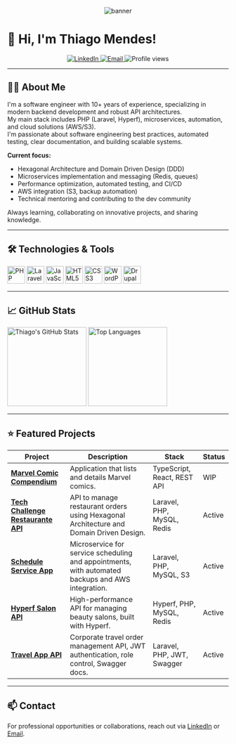 <p align="center">
  <img src="https://capsule-render.vercel.app/api?type=waving&color=auto&height=180&section=header&text=Olá,%20eu%20sou%20Thiago%20Mendes!&fontSize=35&animation=fadeIn" alt="banner" />
</p>

# 👋 Hi, I'm Thiago Mendes!

<p align="center">
  <a href="https://www.linkedin.com/in/thiagotmendes/">
    <img src="https://img.shields.io/badge/LinkedIn-blue?style=flat-square&logo=linkedin&logoColor=white" alt="LinkedIn" />
  </a>
  <a href="mailto:thiagotmendes@outlook.com">
    <img src="https://img.shields.io/badge/Email-red?style=flat-square&logo=gmail&logoColor=white" alt="Email" />
  </a>
  <img src="https://komarev.com/ghpvc/?username=thiagotmendes&style=flat-square&color=blue" alt="Profile views" />
</p>

---

## 👨‍💻 About Me

I'm a software engineer with 10+ years of experience, specializing in modern backend development and robust API architectures.  
My main stack includes PHP (Laravel, Hyperf), microservices, automation, and cloud solutions (AWS/S3).  
I'm passionate about software engineering best practices, automated testing, clear documentation, and building scalable systems.

**Current focus:**
- Hexagonal Architecture and Domain Driven Design (DDD)
- Microservices implementation and messaging (Redis, queues)
- Performance optimization, automated testing, and CI/CD
- AWS integration (S3, backup automation)
- Technical mentoring and contributing to the dev community

Always learning, collaborating on innovative projects, and sharing knowledge.

---

## 🛠️ Technologies & Tools

<p align="left">
  <img src="https://cdn.jsdelivr.net/gh/devicons/devicon/icons/php/php-original.svg" alt="PHP" width="40" />
  <img src="https://cdn.jsdelivr.net/gh/devicons/devicon/icons/laravel/laravel-original.svg" alt="Laravel" width="40" />
  <img src="https://cdn.jsdelivr.net/gh/devicons/devicon/icons/javascript/javascript-original.svg" alt="JavaScript" width="40" />
  <img src="https://cdn.jsdelivr.net/gh/devicons/devicon/icons/html5/html5-original.svg" alt="HTML5" width="40" />
  <img src="https://cdn.jsdelivr.net/gh/devicons/devicon/icons/css3/css3-original.svg" alt="CSS3" width="40" />
  <img src="https://cdn.jsdelivr.net/gh/devicons/devicon/icons/wordpress/wordpress-original.svg" alt="WordPress" width="40" />
  <img src="https://cdn.jsdelivr.net/gh/devicons/devicon/icons/drupal/drupal-original.svg" alt="Drupal" width="40" />
</p>

---

## 📈 GitHub Stats

<p align="left">
  <img src="https://github-readme-stats.vercel.app/api?username=thiagotmendes&show_icons=true&theme=dracula" alt="Thiago's GitHub Stats" height="180"/>
  <img src="https://github-readme-stats.vercel.app/api/top-langs/?username=thiagotmendes&layout=compact&theme=dracula" alt="Top Languages" height="180"/>
</p>

---

## ⭐️ Featured Projects

| Project | Description | Stack | Status |
| ------- | ----------- | ----- | ------ |
| [**Marvel Comic Compendium**](https://github.com/thiagotmendes/marvel-comic-compendium) | Application that lists and details Marvel comics. | TypeScript, React, REST API | WIP |
| [**Tech Challenge Restaurante API**](https://github.com/thiagotmendes/tech-challenge-restaurante-api) | API to manage restaurant orders using Hexagonal Architecture and Domain Driven Design. | Laravel, PHP, MySQL, Redis | Active |
| [**Schedule Service App**](https://github.com/thiagotmendes/schedule-service-app) | Microservice for service scheduling and appointments, with automated backups and AWS integration. | Laravel, PHP, MySQL, S3 | Active |
| [**Hyperf Salon API**](https://github.com/thiagotmendes/hyperf-salon-api) | High-performance API for managing beauty salons, built with Hyperf. | Hyperf, PHP, MySQL, Redis | Active |
| [**Travel App API**](https://github.com/thiagotmendes/travel-app-api) | Corporate travel order management API, JWT authentication, role control, Swagger docs. | Laravel, PHP, JWT, Swagger | Active |

---

## 📫 Contact

For professional opportunities or collaborations, reach out via [LinkedIn](https://www.linkedin.com/in/thiagotmendes/) or [Email](mailto:thiagotmendes@outlook.com).

